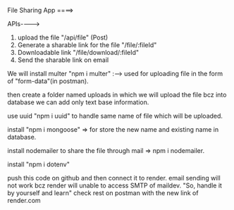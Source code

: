 File Sharing App ====>


APIs---->
1. upload the file "/api/file" (Post)
2. Generate a sharable link for the file "/file/:fileId"
3. Downloadable link "/file/download/:fileId"
4. Send the sharable link on email

We will install multer "npm i multer" :--> used for uploading file in the form of "form-data"(in postman).

then create a folder named uploads in which we will upload the file bcz into database we can add only text base information.

use uuid "npm i uuid" to handle same name of file which will be uploaded.

install "npm i mongoose" => for store the new name and existing  name in database.

install nodemailer to share the file through mail => npm i nodemailer.

install "npm i dotenv"

push this code on github and then connect it to render.
email sending will not work bcz render will unable to access SMTP of maildev. "So, handle it by yourself and learn"
check rest on postman with the new link of render.com